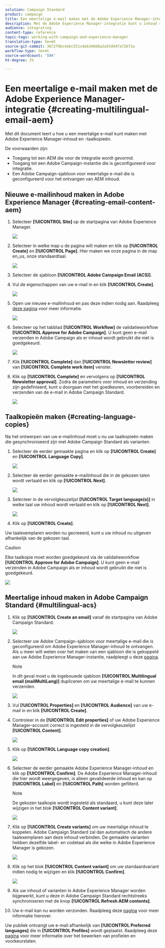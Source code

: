 ```yaml
---
solution: Campaign Standard
product: campaign
title: Een meertalige e-mail maken met de Adobe Experience Manager-integratie.
description: Met de Adobe Experience Manager-integratie kunt u inhoud rechtstreeks in AEM maken en later in Adobe Campaign gebruiken.
audience: integrating
content-type: reference
topic-tags: working-with-campaign-and-experience-manager
translation-type: tm+mt
source-git-commit: 3672f0bc4ebc551c4eb34660a3a55d44fa726f1a
workflow-type: tm+mt
source-wordcount: '594'
ht-degree: 2%

---
```



# Een meertalige e-mail maken met de Adobe Experience Manager-integratie {#creating-multilingual-email-aem}

Met dit document leert u hoe u een meertalige e-mail kunt maken met Adobe Experience Manager-inhoud en -taalkopieën.

De voorwaarden zijn:

* Toegang tot een AEM die voor de integratie wordt gevormd.
* Toegang tot een Adobe Campaign-instantie die is geconfigureerd voor integratie.
* Een Adobe Campaign-sjabloon voor meertalige e-mail die is geconfigureerd voor het ontvangen van AEM inhoud.

## Nieuwe e-mailinhoud maken in Adobe Experience Manager {#creating-email-content-aem}

1. Selecteer **[!UICONTROL Site]** op de startpagina van Adobe Experience Manager.

   ![](assets/aem_acs_1.png)

1. Selecteer in welke map u de pagina wilt maken en klik op **[!UICONTROL Create]** en **[!UICONTROL Page]**. Hier maken we onze pagina in de map en_us, onze standaardtaal.

   ![](assets/aem_acs_2.png)

1. Selecteer de sjabloon **[!UICONTROL Adobe Campaign Email (ACS)]**.

1. Vul de eigenschappen van uw e-mail in en klik **[!UICONTROL Create]**.

   ![](assets/aem_acs_3.png)

1. Open uw nieuwe e-mailinhoud en pas deze indien nodig aan. Raadpleeg [deze pagina](../../integrating/using/creating-email-experience-manager.md#editing-email-aem) voor meer informatie.

   ![](assets/aem_acs_4.png)

1. Selecteer op het tabblad **[!UICONTROL Workflow]** de validatieworkflow **[!UICONTROL Approve for Adobe Campaign]**. U kunt geen e-mail verzenden in Adobe Campaign als er inhoud wordt gebruikt die niet is goedgekeurd.

   ![](assets/aem_acs_7.png)

1. Klik **[!UICONTROL Complete]** dan **[!UICONTROL Newsletter review]** van **[!UICONTROL Complete work item]** venster.

1. Klik op **[!UICONTROL Complete]** en vervolgens op **[!UICONTROL Newsletter approval]**. Zodra de parameters voor inhoud en verzending zijn gedefinieerd, kunt u doorgaan met het goedkeuren, voorbereiden en verzenden van de e-mail in Adobe Campaign Standard.

   ![](assets/aem_acs_8.png)

## Taalkopieën maken {#creating-language-copies}

Na het ontwerpen van uw e-mailinhoud moet u nu uw taalkopieën maken die gesynchroniseerd zijn met Adobe Campaign Standard als varianten.

1. Selecteer de eerder gemaakte pagina en klik op **[!UICONTROL Create]** en **[!UICONTROL Language Copy]**.

   ![](assets/aem_acs_5.png)

1. Selecteer de eerder gemaakte e-mailinhoud die in de gekozen talen wordt vertaald en klik op **[!UICONTROL Next]**.

   ![](assets/aem_acs_6.png)

1. Selecteer in de vervolgkeuzelijst **[!UICONTROL Target language(s)]** in welke taal uw inhoud wordt vertaald en klik op **[!UICONTROL Next]**.

   ![](assets/aem_acs_9.png)

1. Klik op **[!UICONTROL Create]**.

Uw taalexemplaren worden nu gecreeerd, kunt u uw inhoud nu uitgeven afhankelijk van de gekozen taal.

>[!CAUTION]
>
>Elke taalkopie moet worden goedgekeurd via de validatieworkflow **[!UICONTROL Approve for Adobe Campaign]**. U kunt geen e-mail verzenden in Adobe Campaign als er inhoud wordt gebruikt die niet is goedgekeurd.

![](assets/aem_acs_11.png)

## Meertalige inhoud maken in Adobe Campaign Standard {#multilingual-acs}

1. Klik op **[!UICONTROL Create an email]** vanaf de startpagina van Adobe Campaign Standard.

   ![](assets/aem_acs_12.png)

1. Selecteer uw Adobe Campaign-sjabloon voor meertalige e-mail die is geconfigureerd om Adobe Experience Manager-inhoud te ontvangen. Als u meer wilt weten over het maken van een sjabloon die is gekoppeld aan uw Adobe Experience Manager-instantie, raadpleegt u deze [pagina](../../integrating/using/configure-experience-manager.md#config-acs).

   >[!NOTE]
   >
   >In dit geval moet u de ingebouwde sjabloon **[!UICONTROL Multilingual email (mailMultiLang)]** dupliceren om uw meertalige e-mail te kunnen verzenden.

   ![](assets/aem_acs_13.png)

1. Vul **[!UICONTROL Properties]** en **[!UICONTROL Audience]** van uw e-mail in en klik **[!UICONTROL Create]**.

1. Controleer in de **[!UICONTROL Edit properties]** of uw Adobe Experience Manager-account correct is ingesteld in de vervolgkeuzelijst **[!UICONTROL Content]**.

   ![](assets/aem_acs_20.png)

1. Klik op **[!UICONTROL Language copy creation]**.

   ![](assets/aem_acs_16.png)

1. Selecteer de eerder gemaakte Adobe Experience Manager-inhoud en klik op **[!UICONTROL Confirm]**. De Adobe Experience Manager-inhoud die hier wordt weergegeven, is alleen gevalideerde inhoud en kan op **[!UICONTROL Label]** en **[!UICONTROL Path]** worden gefilterd.

   >[!NOTE]
   >
   >De gekozen taalkopie wordt ingesteld als standaard, u kunt deze later wijzigen in het blok **[!UICONTROL Content variant]**.

   ![](assets/aem_acs_17.png)

1. Klik op **[!UICONTROL Create variants]** om uw meertalige inhoud te koppelen. Adobe Campaign Standard zal dan automatisch de andere taalexemplaren aan deze inhoud verbinden. De gemaakte varianten hebben dezelfde label- en codetaal als die welke in Adobe Experience Manager is gekozen.

   ![](assets/aem_acs_18.png)

1. Klik op het blok **[!UICONTROL Content variant]** om uw standaardvariant indien nodig te wijzigen en klik **[!UICONTROL Confirm]**.

   ![](assets/aem_acs_19.png)

1. Als uw inhoud of varianten in Adobe Experience Manager worden bijgewerkt, kunt u deze in Adobe Campaign Standard rechtstreeks synchroniseren met de knop **[!UICONTROL Refresh AEM contents]**.

1. Uw e-mail kan nu worden verzonden. Raadpleeg deze [pagina](../../sending/using/get-started-sending-messages.md) voor meer informatie hierover.

Uw publiek ontvangt uw e-mail afhankelijk van **[!UICONTROL Preferred languages]** die in **[!UICONTROL Profiles]** wordt geplaatst. Raadpleeg deze [pagina](../../audiences/using/editing-profiles.md) voor meer informatie over het bewerken van profielen en voorkeurstalen.
